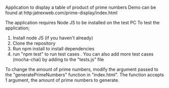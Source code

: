 Application to display a table of product of prime numbers
Demo can be found at http:jatrexweb.com/prime-display/index.html

The application requires Node JS to be installed on the test PC
To test the application;
1.  Install node JS (if you haven't already)
2.  Clone the repository
3.  Run npm install to install dependencies
4. run "npm test" to run test cases . You can also add more test cases (mocha-chai) by adding to the "tests.js" file

To change the amount of prime numbers, modify the argument passed to the "generatePrimeNumbers" function in "index.html".
The function accepts 1 argument, the amount of prime numbers to generate.